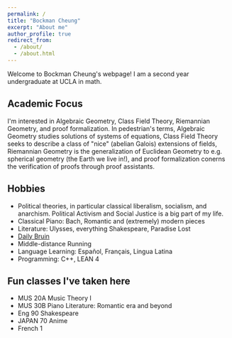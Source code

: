 ```yaml
---
permalink: /
title: "Bockman Cheung"
excerpt: "About me"
author_profile: true
redirect_from: 
  - /about/
  - /about.html
---
```



Welcome to Bockman Cheung's webpage! I am a second year undergraduate at UCLA in math. 

Academic Focus
------
I'm interested in Algebraic Geometry, Class Field Theory, Riemannian Geometry, and proof formalization. In pedestrian's terms, Algebraic Geometry studies solutions of systems of equations, Class Field Theory seeks to describe a class of "nice" (abelian Galois) extensions of fields, Riemannian Geometry is the generalization of Euclidean Geometry to e.g. spherical geometry (the Earth we live in!), and proof formalization conerns the verification of proofs through proof assistants.

Hobbies
------
* Political theories, in particular classical liberalism, socialism, and anarchism. Political Activism and Social Justice is a big part of my life.
* Classical Piano: Bach, Romantic and (extremely) modern pieces
* Literature: Ulysses, everything Shakespeare, Paradise Lost
* <a href="https://dailybruin.com/author/bockman-cheung"> Daily Bruin </a> 
* Middle-distance Running 
* Language Learning: Español, Français, Lingua Latina
* Programming: C++, LEAN 4

Fun classes I've taken here
------
* MUS 20A Music Theory I
* MUS 30B Piano Literature: Romantic era and beyond
* Eng 90 Shakespeare
* JAPAN 70 Anime
* French 1

